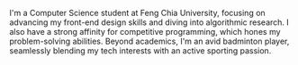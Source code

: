 I'm a Computer Science student at Feng Chia University, focusing on advancing my front-end design skills and diving into algorithmic research. I also have a strong affinity for competitive programming, which hones my problem-solving abilities. Beyond academics, I'm an avid badminton player, seamlessly blending my tech interests with an active sporting passion.